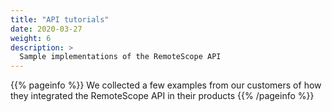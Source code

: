 ```yaml
---
title: "API tutorials"
date: 2020-03-27
weight: 6
description: >
  Sample implementations of the RemoteScope API
---
```


{{% pageinfo %}}
We collected a few examples from our customers of how they integrated the RemoteScope API in their products
{{% /pageinfo %}}

